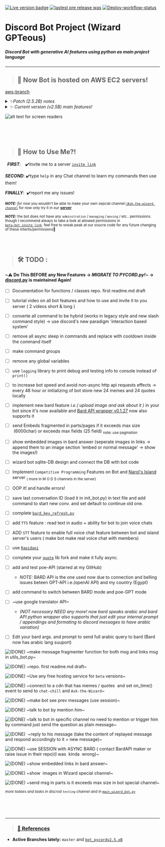 
 [![Live version badge](https://img.shields.io/badge/Live%20Version-Maintainance-red?logo=amazonaws)](https://github.com/orsnaro/Discord-Bot-Ai/tree/production-AWS) [![lastest pre release was](https://img.shields.io/github/release-date-pre/orsnaro/discord-bot-ai?label=latest%20release&color=9332af)](https://github.com/orsnaro/discord-bot-ai/releases/latest)
[![Deploy-workflow-status](https://github.com/orsnaro/Discord-Bot-Ai/actions/workflows/aws-disc-bot-repo-actions.yml/badge.svg?branch=production-AWS)](https://github.com/orsnaro/Discord-Bot-Ai/actions/workflows/aws-disc-bot-repo-actions.yml)

# __Discord Bot Project (Wizard GPTeous)__ 





##### _Discord Bot with generative AI features using python as main project language_

---


> ## 📣 Now Bot is hosted on AWS EC2 servers!
[aws-branch](https://github.com/orsnaro/Discord-Bot-Ai/blob/production-AWS)

<details>
<summary><em>  ✨Patch (2.5.2B) notes </em> </summary>
    
* fixed quote length  in-accuracy 
* added new command `quotesz` to control quote length only for admins (btw `togglerandom` is now only for admins and some special roles)
* wizard tells you if you cant use specific command and who can!
* now some command messages will be deleted after being read to keep server channels clean
* fixed quote feature blocks bot event loop (tempror solution)
* fixed auto random meme/quote sender feature!
* bot ping now is separated from users commands latency (still not 100% accurate)
* now bot can join and leave voice channels! (if not moved he stays most of time in  `admins room`)
* updated bard cookie
* now we can log all `stdout , stderr` of bot in AWS for better debugging
 </details> 
      
      
  

<details>
<summary><em>  ✨ Current version (v2.5B) main features! </em> </summary>
    
 * now understands your arabic messages! ( but still responds in English will respond in arabic __soon...__)

 * now can enjoy Mighty GPTeuos memes using `BoringWizard` command

 * now can learn from the Wisest on [Discord's Lands](https://discord.com/invite/Y23B7R3FPq) using `WiseWiz` command

 * now long Bard AI answers is working in [`🧙Ask-the-Wizard Channel`](https://discord.gg/ptAVHmrtJX)

 * now Bot sends random quotes and memes multiple times a day

 * now bot has basic voice commands e.g.(`wizyjoin`/`wizyleave`) commands


 * ~~fixed some bugs~~

 </details>


![ alt text for screen readers](./wizard_bot.ico "icon") 

</br>
</br>
</br>





> ##  🧙 How to Use Me?!

&ensp;***FIRST***: &ensp;&nbsp;✔️Invite me to a server  [`invite link`](https://discord.com/api/oauth2/authorize?client_id=1117540489365827594&permissions=69241357196993&redirect_uri=https%3A%2F%2Fdiscordapp.com%2Foauth2%2Fauthorize%3F%26client_id%3D1117540489365827594%26scope%3Dbot&response_type=code&scope=identify%20guilds%20gdm.join%20rpc.voice.read%20rpc.video.write%20rpc.activities.write%20messages.read%20applications.commands%20activities.read%20voice%20applications.commands.permissions.update%20dm_channels.read%20activities.write%20applications.store.update%20applications.builds.upload%20bot%20rpc.screenshare.read%20rpc.voice.write%20rpc%20guilds.join%20email%20role_connections.write%20relationships.read%20applications.entitlements%20applications.builds.read%20webhook.incoming%20rpc.screenshare.write%20rpc.video.read%20rpc.notifications.read%20guilds.members.read%20connections)

***SECOND***: ✔️type `help` in any Chat channel to learn my commands then use them!
   
***FINALLY***: &nbsp;✔️report me any issues!
   
<sub> ***NOTE:*** _for now_ you wouldn't be able to make your own  sepcial channel [`🧙Ask-the-wizard channel`](https://discord.gg/ptAVHmrtJX) for now only try it in our [**server**](https://discord.com/invite/Y23B7R3FPq) </sub>

<sub> ***NOTE:*** the bot does not have any `adminstration` / `managing` / `moving` /  etc.. permissions. though I  recommend always to take a look at allowed permissions in <br> [`beta-bot invite link`](https://discord.com/api/oauth2/authorize?client_id=1117540489365827594&permissions=69241357196993&redirect_uri=https%3A%2F%2Fdiscordapp.com%2Foauth2%2Fauthorize%3F%26client_id%3D1117540489365827594%26scope%3Dbot&response_type=code&scope=identify%20guilds%20gdm.join%20rpc.voice.read%20rpc.video.write%20rpc.activities.write%20messages.read%20applications.commands%20activities.read%20voice%20applications.commands.permissions.update%20dm_channels.read%20activities.write%20applications.store.update%20applications.builds.upload%20bot%20rpc.screenshare.read%20rpc.voice.write%20rpc%20guilds.join%20email%20role_connections.write%20relationships.read%20applications.entitlements%20applications.builds.read%20webhook.incoming%20rpc.screenshare.write%20rpc.video.read%20rpc.notifications.read%20guilds.members.read%20connections). feel free to sneak peak at our soucre code for any future changing of these intents/permissions💙 </sub>


</br>
</br>


> ##  🛠 TODO :
#### ~⚠️ Do This BEFORE any New Features  &rarr;  *MIGRATE TO PYCORD.py!*~ -> [discord.py](https://github.com/Rapptz/discord.py)  is maintained Again!

* [ ]  Documentation for functions / classes repo. first readme.md draft
  
*  [ ] tutorial video on all bot features and how to use and invite it to you server ( 2 videos short & long  )

*  [ ] converte all command to be hybrid (works in legacy style and new slash command style) -> use discord's new paradigm 'interaction based system'
  
*  [ ] remove all async sleep in commands and replace with cooldown inside the command itself
    
*  [ ] make command groups
  
* [ ]  remove any global variables
  
* [ ]  use `logging` library to print debug and testing info to console instead of `print()`
  
* [ ] to increase bot speed and avoid non-async http api requests effects -> every  48 hour or initializing of bot  store new 24 memes and 24 quotes  locally
  
* [ ]  implement new bard feature _i.e.( upload image and ask about it )_ in your bot since it's now available and [Bard API wrapper v0.1.27](https://github.com/dsdanielpark/Bard-API/releases/tag/0.1.27) now also  supports it
  
    
* [ ]  send Embeds fragmented in parts/pages if it exceeds max size  (6000char) or exceeds max fields (25 field)  <sub>note: use pagination </sub>

* [ ]  show embedded images in bard answer (seperate images in links -> append them to an image section 'embed or normal message' -> show the images!)

* [ ]  wizard bot sqlite-DB  design and connect the DB with bot code
  
* [ ]  Implement `Competitive Programming` Features on Bot and [Narol's Island](https://discord.com/invite/Y23B7R3FPq) server  <sub>( more in  M O D S channels in the server)</sub>

* [ ]  OOP it!  and handle errors!

* [ ]  save last conversation ID (load it in init_bot.py) in text file and add command to start new conv. and set default  to continue old one.

* [ ]  complete [`bard_key_refresh.py`](./bard_key_refresh.py)

* [ ]  add `TTS` feature : read text in audio + ability for bot to join voice chats

* [ ]  ADD `STT`  feature to enable full voice chat feature between bot and island server's users ( make bot make real voice chat with members)

* [ ] use [`Rapidapi`](https://rapidapi.com)

* [ ] complete your [`quote`](https://github.com/orsnaro/quote-async) lib fork and make it fully async.

* [ ]  add and test poe-API (starred at my GitHub)
     - _NOTE:_ BARD API is the one used now due to connection and belling issues beteen GPT-API i.e.(openAI API) and my country (Egypt)

* [ ] add command to switch between BARD mode and poe-GPT mode
  
* [ ]  ~use google translator API~
  
    *    _(NOT necessary  NEED any more! now bard speaks arabic and bard API python wrapper also supports that  just edit your internal prompt / appendings and formating to discord messages to have arabic variation)_
    
* [ ] Edit your bard args. and prompt to send full arabic query to bard (Bard now has arabic lang suuport)


![**(DONE)**](https://img.shields.io/badge/DONE-green?style=for-the-badge
)  ~make message fragmenter function for both msg and links msg in utils_bot.py~
  
 ![**(DONE)**](https://img.shields.io/badge/DONE-green?style=for-the-badge
) ~repo. first readme.md draft~

 ![**(DONE)**](https://img.shields.io/badge/DONE-green?style=for-the-badge
)   ~Use any free hosting service for `beta` versions~

 ![**(DONE)**](https://img.shields.io/badge/DONE-green?style=for-the-badge
) ~connect to a cdn that has memes / quotes  and set on_time() event to send to `chat-chill` and `Ask-the-Wizard`~

 ![**(DONE)**](https://img.shields.io/badge/DONE-green?style=for-the-badge
)   ~make bot see prev messages (use session)~

 ![**(DONE)**](https://img.shields.io/badge/DONE-green?style=for-the-badge
)
  ~talk to bot by mention him~  

 ![**(DONE)**](https://img.shields.io/badge/DONE-green?style=for-the-badge
)  ~talk to bot in specific channel no need to mention or trigger him by command just send the question as plain message~

 ![**(DONE)**](https://img.shields.io/badge/DONE-green?style=for-the-badge
)   ~reply to his message (take the content of replayed message and respond accordingly to it + new message)~

 ![**(DONE)**](https://img.shields.io/badge/DONE-green?style=for-the-badge
)  ~use SESSION with ASYNC BARD ( contact BardAPI maker or raise issue in their repo)(I was  kinda  wrong)~

 ![**(DONE)**](https://img.shields.io/badge/DONE-green?style=for-the-badge
)  ~show embedded links in bard answer~

 ![**(DONE)**](https://img.shields.io/badge/DONE-green?style=for-the-badge
)  ~show  images in Wizard special channel~

 ![**(DONE)**](https://img.shields.io/badge/DONE-green?style=for-the-badge
)  ~send msg in parts is it exceeds max size in bot special channel~

<sub>  _more todoes and tasks in discrod `testing` channel and in [`main_wizard_bot.py`](./main_wizard_bot.py)_ </sub>



</br>
</br>
</br>




---
> ### [🧾 References ](./sources&refs.md)

  * **Active Branches lately:**  `master` and [`bot_pycordv2.5.xB`](https://github.com/orsnaro/Discord-Bot-Ai/tree/bot_pycordv2.5.1B)
